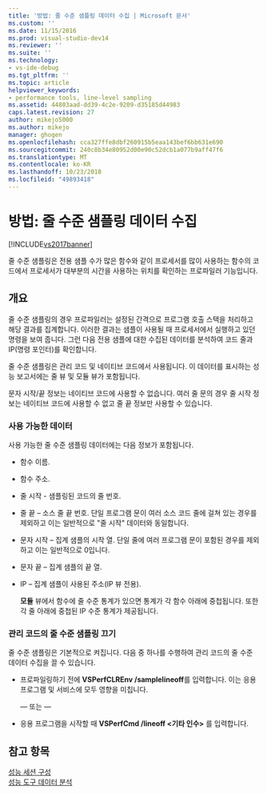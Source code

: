 ```yaml
---
title: '방법: 줄 수준 샘플링 데이터 수집 | Microsoft 문서'
ms.custom: ''
ms.date: 11/15/2016
ms.prod: visual-studio-dev14
ms.reviewer: ''
ms.suite: ''
ms.technology:
- vs-ide-debug
ms.tgt_pltfrm: ''
ms.topic: article
helpviewer_keywords:
- performance tools, line-level sampling
ms.assetid: 44803aad-dd39-4c2e-9209-d35185d44983
caps.latest.revision: 27
author: mikejo5000
ms.author: mikejo
manager: ghogen
ms.openlocfilehash: cca327ffe8dbf260915b5eaa143bef6bb631e690
ms.sourcegitcommit: 240c8b34e80952d00e90c52dcb1a077b9aff47f6
ms.translationtype: MT
ms.contentlocale: ko-KR
ms.lasthandoff: 10/23/2018
ms.locfileid: "49893418"
---
```

# <a name="how-to-collect-line-level-sampling-data"></a>방법: 줄 수준 샘플링 데이터 수집
[!INCLUDE[vs2017banner](../includes/vs2017banner.md)]

줄 수준 샘플링은 전용 샘플 수가 많은 함수와 같이 프로세서를 많이 사용하는 함수의 코드에서 프로세서가 대부분의 시간을 사용하는 위치를 확인하는 프로파일러 기능입니다.  
  
## <a name="overview"></a>개요  
 줄 수준 샘플링의 경우 프로파일러는 설정된 간격으로 프로그램 호출 스택을 처리하고 해당 결과를 집계합니다. 이러한 결과는 샘플이 사용될 때 프로세서에서 실행하고 있던 명령을 보여 줍니다. 그런 다음 전용 샘플에 대한 수집된 데이터를 분석하여 코드 줄과 IP(명령 포인터)를 확인합니다.  
  
 줄 수준 샘플링은 관리 코드 및 네이티브 코드에서 사용됩니다. 이 데이터를 표시하는 성능 보고서에는 줄 뷰 및 모듈 뷰가 포함됩니다.  
  
 문자 시작/끝 정보는 네이티브 코드에 사용할 수 없습니다. 여러 줄 문의 경우 줄 시작 정보는 네이티브 코드에 사용할 수 없고 줄 끝 정보만 사용할 수 있습니다.  
  
### <a name="available-data"></a>사용 가능한 데이터  
 사용 가능한 줄 수준 샘플링 데이터에는 다음 정보가 포함됩니다.  
  
- 함수 이름.  
  
- 함수 주소.  
  
- 줄 시작 - 샘플링된 코드의 줄 번호.  
  
- 줄 끝 – 소스 줄 끝 번호. 단일 프로그램 문이 여러 소스 코드 줄에 걸쳐 있는 경우를 제외하고 이는 일반적으로 "줄 시작" 데이터와 동일합니다.  
  
- 문자 시작 – 집계 샘플의 시작 열. 단일 줄에 여러 프로그램 문이 포함된 경우를 제외하고 이는 일반적으로 0입니다.  
  
- 문자 끝 – 집계 샘플의 끝 열.  
  
- IP – 집계 샘플이 사용된 주소(IP 뷰 전용).  
  
  **모듈** 뷰에서 함수에 줄 수준 통계가 있으면 통계가 각 함수 아래에 중첩됩니다. 또한 각 줄 아래에 중첩된 IP 수준 통계가 제공됩니다.  
  
### <a name="turn-off-line-level-sampling-for-managed-code"></a>관리 코드의 줄 수준 샘플링 끄기  
 줄 수준 샘플링은 기본적으로 켜집니다. 다음 중 하나를 수행하여 관리 코드의 줄 수준 데이터 수집을 끌 수 있습니다.  
  
-   프로파일링하기 전에 **VSPerfCLREnv /samplelineoff**를 입력합니다. 이는 응용 프로그램 및 서비스에 모두 영향을 미칩니다.  
  
     — 또는 —  
  
-   응용 프로그램을 시작할 때 **VSPerfCmd /lineoff \<기타 인수>** 를 입력합니다.  
  
## <a name="see-also"></a>참고 항목  
 [성능 세션 구성](../profiling/configuring-performance-sessions.md)   
 [성능 도구 데이터 분석](../profiling/analyzing-performance-tools-data.md)



